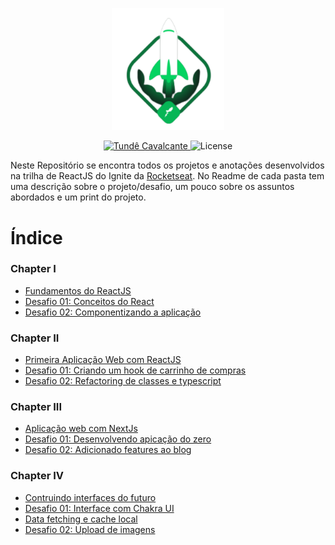 <p align="center">
   <img src="https://raw.githubusercontent.com/tavareshenrique/ignite-reactjs/a11afefe824866f24dd3f9e1cc6e6e9530376ad1/%40assets/img/logo.svg" alt="Ignite" width="180"/>
</p>

<p align="center">
   <a href="https://www.linkedin.com/in/tund%C3%AA-cavalcante-1621441ba/">
      <img alt="Tundê Cavalcante" src="https://img.shields.io/badge/-Tundê Cavalcante-01B755?style=flat&logo=Linkedin&logoColor=white" />
   </a>

  <img alt="License" src="https://img.shields.io/badge/license-MIT-01B755">
</p>

Neste Repositório se encontra todos os projetos e anotações desenvolvidos na trilha de ReactJS do Ignite da [Rocketseat](https://github.com/Rocketseat). No Readme de cada pasta tem uma descrição sobre o projeto/desafio, um pouco sobre os assuntos abordados e um print do projeto.

# Índice

### Chapter I
- [Fundamentos do ReactJS](https://github.com/Ceviche9/ignite-react/tree/main/01-github-explorer)
- [Desafio 01: Conceitos do React](https://github.com/Ceviche9/ignite-react/tree/main/Desafios/M%C3%B3dulo%201/ignite-template-reactjs-conceitos-do-react-main)
- [Desafio 02: Componentizando a aplicação](https://github.com/Ceviche9/ignite-react/tree/main/Desafios/M%C3%B3dulo%201/ignite-template-componentizando-a-aplicacao-main)

### Chapter II
- [Primeira Aplicação Web com ReactJS](https://github.com/Ceviche9/ignite-react/tree/main/02-dt-money)
- [Desafio 01: Criando um hook de carrinho de compras](https://github.com/Ceviche9/ignite-react/tree/main/Desafios/M%C3%B3dulo%202/ignite-template-reactjs-criando-um-hook-de-carrinho-de-compras-master)
- [Desafio 02: Refactoring de classes e typescript](https://github.com/Ceviche9/ignite-react/tree/main/Desafios/M%C3%B3dulo%202/ignite-template-reactjs-refactoring-classes-ts-master)

### Chapter III

- [Aplicação web com NextJs](https://github.com/Ceviche9/dev.news)
- [Desafio 01: Desenvolvendo apicação do zero](https://github.com/Ceviche9/spacetraveling)
- [Desafio 02: Adicionado features ao blog](https://github.com/Ceviche9/spacetraveling)

### Chapter IV
- [Contruindo interfaces do futuro](https://github.com/Ceviche9/ignite-react/tree/main/04-dashgo)
- [Desafio 01: Interface com Chakra UI](https://github.com/Ceviche9/ignite-react/tree/main/Desafios/M%C3%B3dulo%204/worldtrip)
- [Data fetching e cache local](https://github.com/Ceviche9/ignite-react/tree/main/05-nextAuth)
- [Desafio 02: Upload de imagens](https://github.com/Ceviche9/Desafio-2-Upload-de-imagens)
